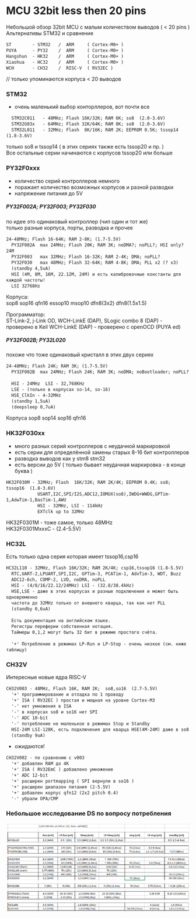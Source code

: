 # MCU 32bit less then 20 pins
Небольшой обзор 32bit MCU с малым количеством выводов ( < 20 pins )
Альтернативы STM32 и сравнение

```
ST        - STM32   /  ARM     ( Cortex-M0+ )
PUYA      - PY32    /  ARM     ( Cortex-M0+ )
Hangshun  - HK32    /  ARM     ( Cortex-M0+ )
Xiaohua   - HC32    /  ARM     ( Cortex-M0+ )
WCH       - CH32    /  RISC-V  ( RV32EC )
```

// только упоминаются корпуса  < 20 выводов

### STM32  

- очень маленький выбор конторллеров, вот почти все 
```
  STM32C011   - 48MHz; Flash 16K/32K; RAM 6K; so8  (2.0-3.6V)
  STM32G03x   - 64MHz; Flash 32K/64K; RAM 8K; so8  (2.0-3.6V)
  STM32L011   - 32MHz; Flash  8K/16K; RAM 2K; EEPROM 0.5K; tssop14  (1.8-3.6V)
```
только so8 и tssop14  ( в этих сериях также есть tssop20 и пр. )<br> 
Все остальные серии начинаются с корпусов tssop20 или больше

### PY32F0xxx

- количество серий контроллеров немного
- поражает количество возможных корпусов и разной разводки
- напряжение питания до 5V

##### PY32F002A; PY32F003; PY32F030 

  по идее это одинаковый контроллер (чип один и тот же)<br>
  только разные корпуса, порты, разводка и прочее<br>
```
24-48MHz; Flash 16-64K; RAM 2-8K; (1.7-5.5V)
  PY32F002A  max 24MHz; Flash 20K; RAM 3K; noDMA?; noPLL?; HSI only? 24M
  PY32F003   max 32MHz; Flash 16-32K; RAM 2-4K; DMA; noPLL?
  PY32F030   max 48MHz; Flash 32-64K; RAM 4-8K; DMA; PLL x2 (? x3)
  (standby 4,5uA)
  HSI (4M, 8M, 16M, 22.12M, 24M) и есть калибровочные константы для каждой частоты!
  LSI 32768Hz
```
Корпуса:<br> 
sop8  sop16  qfn16  essop10  msop10  dfn8(3x2)  dfn8(1.5x1.5)  

Программатор:<br>
ST-Link-2, j-Link OD, WCH-LinkE (DAP), SLogic combo 8 (DAP)  - проверено в Keil
WCH-LinkE (DAP) - проверено с openOCD (PUYA ed)

##### PY32F002B; PY32L020

  похоже что тоже одинаковый кристалл в этих двух сериях
```
24-48MHz; Flash 24K; RAM 3K; (1.7-5.5V)
  PY32F002B  max 24MHz; Flash 24K; RAM 3K; noDMA; noBootloader; noPLL?

  HSI - 24MHz  LSI - 32,768KHz
  LSE - (только в корпусах so-14, so-16)
  HSE_ClkIn - 4-32MHz 
  (standby 1,5uA)
  (deepsleep 0,7uA)
```
Корпуса 
sop8  sop14  sop16  qfn16  


### HK32F030xx

- много разных серий контроллеров с неудачной маркировкой 
- есть серии для определённой замены старых 8-16 бит контроллеров 
- разводка выводов как у stm8 stm32
- есть версии до 5V ( только бывает неудачная маркировка - в конце буква )

```
HK32F030M - 32MHz; Flash  16K/32K; RAM 2K/4K; EEPROM 0.4K; so8; tssop16  (1.8-3.6V)
            USART,I2C,SPI/I2S,ADC12,IOMUX(so8),IWDG+WWDG,GPTim-1,AdwTim-1,BasTim-1,AWU
            HSI - 32MHz, LSI - 114kHz
            EXTclk up to 32MHz
```            

HK32F0301M - тоже самое, только 48MHz<br>
HK32F0301MxxxC - (2.4-5.5V) 


### HC32L

Есть только одна серия которая имеет tssop16,csp16 
```
HC32L110 - 32MHz, Flash 16K/32K; RAM 2K/4K; csp16,tssop16 (1.8-5.5V)
  RTC,UART-2,LPUART,SPI,I2C, GPTim-3, PCATim-1, AdvTim-3, WDT, Buzz
  ADC12-6ch, COMP-2, LVD, noDMA, noPLL
  HSI - (4/8/16/22.12/24MHz) LSI - (32.8/38.4kHz)
  HSE,LSE - даже в этих корпусах и разные подключения и может быть одновременно
  частота до 32МHz только от внешнего кварца, так как нет PLL
  (standby 0,6uA)

  Есть документация на английском языке.
  Регистры переферии собственная нотация.
  Таймеры 0,1,2 могут быть 32 бит в режиме простого счёта.

  '+' Потребление в режимах LP-Run и LP-Stop - очень низкое (см. ниже таблицу)
```

### CH32V 

Интересные новые ядра RISC-V

```
CH32V003 - 48MHz, Flash 16K, RAM 2K;  so8,so16  (2.7-5.5V)
  '+' программирование и отладка по 1 проводу
  '+' ISA ( RV32EC ) простая и мощная на уровне Cortex-M3
  '-' нет умножения в ISA 
  '-' в корпусах so8 и so16 нет SPI
  '-' ADC 10-bit
  '-' потребление не маленькое в режимах Stop и Standby
  HSI-24M LSI-128K, есть подключения для кварца HSE(4M-24M) даже в so8
  (standby 9uA)
```
- ожидаются!
```
CH32V002 - по сравнению с v003
  '+' добавлен RAM до 4К
  '+' ISA ( RV32EmC ) добавлено умножение
  '+' ADC 12-bit
  '+' расширен portmapping ( SPI вернули в so16 )
  '+' расширен диапазон питания (2-5.5V)
  '+' добавлен корпус qfn12 (2x2 pitch 0.4)
  '-' убрали OPA/CMP
```

### Небольшое исследование DS по вопросу потребления

![Потребление MCU](img/low_power.png)
